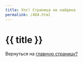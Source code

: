 ```yaml
---
title: Упс! Страница не найдена
permalink: /404.html
---
```


<!DOCTYPE html>
<html lang="ru">
<head>
    <meta charset="utf-8">
    <meta name="viewport" content="width=device-width, initial-scale=1.0">
    <title>{{ title }}</title>
    <link rel="preconnect" href="https://fonts.googleapis.com" />
    <link rel="preconnect" href="https://fonts.gstatic.com" crossorigin />
    <link
    href="https://fonts.googleapis.com/css2?family=JetBrains+Mono:ital,wght@0,100..800;1,100..800&display=swap"
    rel="stylesheet"
  />
    <link href="assets/style/404.css" rel="stylesheet" />
</head>
<body>
    <div class="under-development">
        <div class="message">
            <h1>{{ title }}</h1>
            <p>Вернуться на <a href="{{ "/" | url }}" class="back-link">главную страницу?</a></p>
        </div>
    </div>
</body>